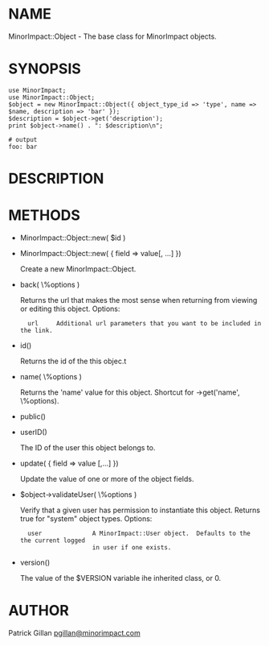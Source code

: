 # NAME 

MinorImpact::Object - The base class for MinorImpact objects.

# SYNOPSIS

    use MinorImpact;
    use MinorImpact::Object;
    $object = new MinorImpact::Object({ object_type_id => 'type', name => $name, description => 'bar' });
    $description = $object->get('description');
    print $object->name() . ": $description\n";

    # output
    foo: bar

# DESCRIPTION

# METHODS

- MinorImpact::Object::new( $id )
- MinorImpact::Object::new( { field => value\[, ...\] })

    Create a new MinorImpact::Object.

- back( \\%options )

    Returns the url that makes the most sense when returning from viewing or editing this 
    object. Options:

        url     Additional url parameters that you want to be included in the link.

- id() 

    Returns the id of the this objec.t

- name( \\%options )

    Returns the 'name' value for this object.   Shortcut for ->get('name', \\%options). 

- public()
- userID()

    The ID of the user this object belongs to.

- update( { field => value \[,...\] })

    Update the value of one or more of the object fields.

- $object->validateUser( \\%options ) 

    Verify that a given user has permission to instantiate this object.  Returns true for "system"
    object types. Options:

        user              A MinorImpact::User object.  Defaults to the the current logged 
                          in user if one exists.

- version()

    The value of the $VERSION variable ihe inherited class, or 0.

# AUTHOR

Patrick Gillan <pgillan@minorimpact.com>
